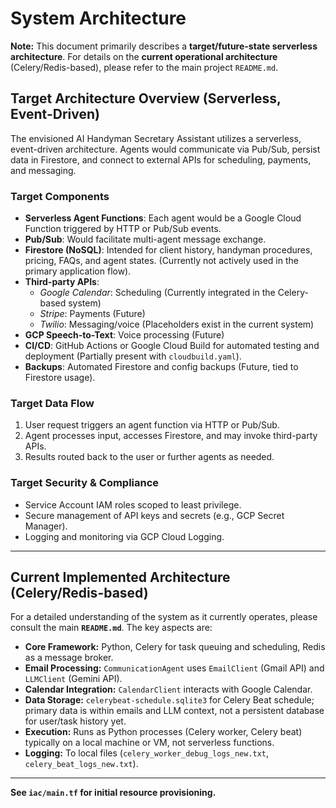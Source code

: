 # System Architecture

**Note:** This document primarily describes a **target/future-state serverless architecture**. For details on the **current operational architecture** (Celery/Redis-based), please refer to the main project `README.md`.

## Target Architecture Overview (Serverless, Event-Driven)
The envisioned AI Handyman Secretary Assistant utilizes a serverless, event-driven architecture. Agents would communicate via Pub/Sub, persist data in Firestore, and connect to external APIs for scheduling, payments, and messaging.

### Target Components
- **Serverless Agent Functions**: Each agent would be a Google Cloud Function triggered by HTTP or Pub/Sub events.
- **Pub/Sub**: Would facilitate multi-agent message exchange.
- **Firestore (NoSQL)**: Intended for client history, handyman procedures, pricing, FAQs, and agent states. (Currently not actively used in the primary application flow).
- **Third-party APIs**:
  - *Google Calendar*: Scheduling (Currently integrated in the Celery-based system)
  - *Stripe*: Payments (Future)
  - *Twilio*: Messaging/voice (Placeholders exist in the current system)
- **GCP Speech-to-Text**: Voice processing (Future)
- **CI/CD**: GitHub Actions or Google Cloud Build for automated testing and deployment (Partially present with `cloudbuild.yaml`).
- **Backups**: Automated Firestore and config backups (Future, tied to Firestore usage).

### Target Data Flow
1. User request triggers an agent function via HTTP or Pub/Sub.
2. Agent processes input, accesses Firestore, and may invoke third-party APIs.
3. Results routed back to the user or further agents as needed.

### Target Security & Compliance
- Service Account IAM roles scoped to least privilege.
- Secure management of API keys and secrets (e.g., GCP Secret Manager).
- Logging and monitoring via GCP Cloud Logging.

---

## Current Implemented Architecture (Celery/Redis-based)

For a detailed understanding of the system as it currently operates, please consult the main **`README.md`**. The key aspects are:
- **Core Framework:** Python, Celery for task queuing and scheduling, Redis as a message broker.
- **Email Processing:** `CommunicationAgent` uses `EmailClient` (Gmail API) and `LLMClient` (Gemini API).
- **Calendar Integration:** `CalendarClient` interacts with Google Calendar.
- **Data Storage:** `celerybeat-schedule.sqlite3` for Celery Beat schedule; primary data is within emails and LLM context, not a persistent database for user/task history yet.
- **Execution:** Runs as Python processes (Celery worker, Celery beat) typically on a local machine or VM, not serverless functions.
- **Logging:** To local files (`celery_worker_debug_logs_new.txt`, `celery_beat_logs_new.txt`).

---
**See `iac/main.tf` for initial resource provisioning.**
